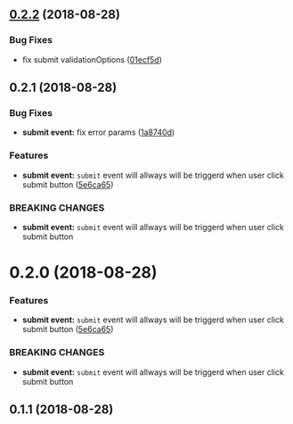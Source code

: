 <a name="0.2.2"></a>
## [0.2.2](https://github.com/GateSchema/gateschema-form-vue/compare/0.2.1...0.2.2) (2018-08-28)


### Bug Fixes

* fix submit validationOptions ([01ecf5d](https://github.com/GateSchema/gateschema-form-vue/commit/01ecf5d))



<a name="0.2.1"></a>
## 0.2.1 (2018-08-28)


### Bug Fixes

* **submit event:** fix error params ([1a8740d](https://github.com/GateSchema/gateschema-form-vue/commit/1a8740d))


### Features

* **submit event:** `submit` event will allways will be triggerd when user click submit button ([5e6ca65](https://github.com/GateSchema/gateschema-form-vue/commit/5e6ca65))


### BREAKING CHANGES

* **submit event:** `submit` event will allways will be triggerd when user click submit button



<a name="0.2.0"></a>
# 0.2.0 (2018-08-28)


### Features

* **submit event:** `submit` event will allways will be triggerd when user click submit button ([5e6ca65](https://github.com/GateSchema/gateschema-form-vue/commit/5e6ca65))


### BREAKING CHANGES

* **submit event:** `submit` event will allways will be triggerd when user click submit button



<a name="0.1.1"></a>
## 0.1.1 (2018-08-28)



